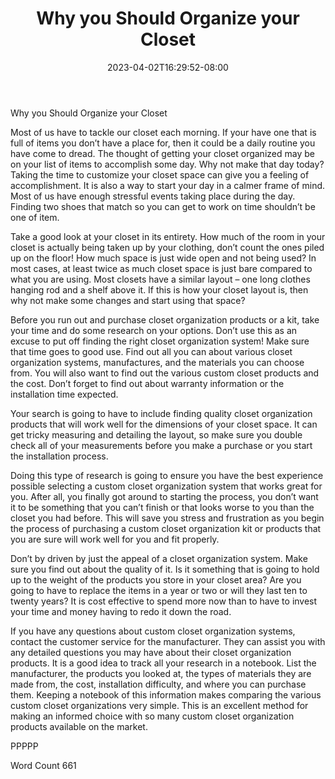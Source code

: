 ﻿---
title: "Why you Should Organize your Closet"
date: 2023-04-02T16:29:52-08:00
description: "Closet Organizers txt Tips for Web Success"
featured_image: "/images/Closet Organizers txt.jpg"
tags: ["Closet Organizers txt"]
---

Why you Should Organize your Closet

Most of us have to tackle our closet each morning. If your have one that is full of items you don’t have a place for, then it could be a daily routine you have come to dread. The thought of getting your closet organized may be on your list of items to accomplish some day. Why not make that day today?  Taking the time to customize your closet space can give you a feeling of accomplishment. It is also a way to start your day in a calmer frame of mind. Most of us have enough stressful events taking place during the day. Finding two shoes that match so you can get to work on time shouldn’t be one of item. 

Take a good look at your closet in its entirety. How much of the room in your closet is actually being taken up by your clothing, don’t count the ones piled up on the floor! How much space is just wide open and not being used? In most cases, at least twice as much closet space is just bare compared to what you are using. Most closets have a similar layout – one long clothes hanging rod and a shelf above it. If this is how your closet layout is, then why not make some changes and start using that space? 

Before you run out and purchase closet organization products or a kit, take your time and do some research on your options. Don’t use this as an excuse to put off finding the right closet organization system! Make sure that time goes to good use. Find out all you can about various closet organization systems, manufactures, and the materials you can choose from. You will also want to find out the various custom closet products and the cost. Don’t forget to find out about warranty information or the installation time expected. 

Your search is going to have to include finding quality closet organization products that will work well for the dimensions of your closet space. It can get tricky measuring and detailing the layout, so make sure you double check all of your measurements before you make a purchase or you start the installation process. 

Doing this type of research is going to ensure you have the best experience possible selecting a custom closet organization system that works great for you. After all, you finally got around to starting the process, you don’t want it to be something that you can’t finish or that looks worse to you than the closet you had before. This will save you stress and frustration as you begin the process of purchasing a custom closet organization kit or products that you are sure will work well for you and fit properly.

Don’t by driven by just the appeal of a closet organization system. Make sure you find out about the quality of it. Is it something that is going to hold up to the weight of the products you store in your closet area? Are you going to have to replace the items in a year or two or will they last ten to twenty years? It is cost effective to spend more now than to have to invest your time and money having to redo it down the road. 

If you have any questions about custom closet organization systems, contact the customer service for the manufacturer. They can assist you with any detailed questions you may have about their closet organization products. It is a good idea to track all your research in a notebook. List the manufacturer, the products you looked at, the types of materials they are made from, the cost, installation difficulty, and where you can purchase them. Keeping a notebook of this information makes comparing the various custom closet organizations very simple. This is an excellent method for making an informed choice with so many custom closet organization products available on the market. 

PPPPP

Word Count 661


